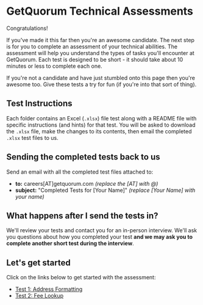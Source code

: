 # GetQuorum Technical Assessments

Congratulations!

If you've made it this far then you're an awesome candidate. The next step is for you to complete an assessment of your technical abilities. The assessment will help you understand the types of tasks you'll encounter at GetQuorum. Each test is designed to be short - it should take about 10 minutes or less to complete each one.

If you're not a candidate and have just stumbled onto this page then you're awesome too. Give these tests a try for fun (if you're into that sort of thing).

## Test Instructions

Each folder contains an Excel (`.xlsx`) file test along with a README file with specific instructions (and hints) for that test. You will be asked to download the `.xlsx` file, make the changes to its contents, then email the completed `.xlsx` test files to us.

## Sending the completed tests back to us

Send an email with all the completed test files attached to:

- **to:** careers[AT]getquorum.com _(replace the [AT] with @)_
- **subject:** "Completed Tests for [Your Name]" _(replace [Your Name] with your name)_

## What happens after I send the tests in?

We'll review your tests and contact you for an in-person interview. We'll ask you questions about how you completed your test **and we may ask you to complete another short test during the interview**.

## Let's get started

Click on the links below to get started with the assessment:

- [Test 1: Address Formatting](1_address_format)
- [Test 2: Fee Lookup](2_fee_lookup)

